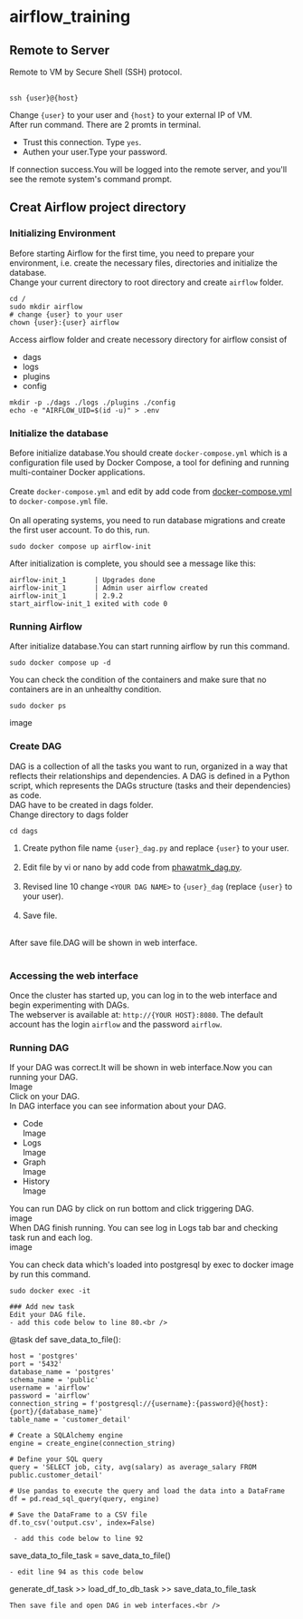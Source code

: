 # airflow_training
## Remote to Server
Remote to VM by Secure Shell (SSH) protocol. <br />
<br />
```
ssh {user}@{host}
```
Change ```{user}``` to your user and ```{host}``` to your external IP of VM. <br />
After run command. There are 2 promts in terminal.<br />
- Trust this connection. Type ```yes```.<br />
- Authen your user.Type your password.<br />

If connection success.You will be logged into the remote server, and you'll see the remote system's command prompt.<br />

## Creat Airflow project directory
### Initializing Environment
Before starting Airflow for the first time, you need to prepare your environment, i.e. create the necessary files, directories and initialize the database.<br />
Change your current directory to root directory and create ```airflow``` folder.<br />
```
cd /
sudo mkdir airflow
# change {user} to your user
chown {user}:{user} airflow
```
Access airflow folder and create necessory directory for airflow consist of <br />
- dags
- logs
- plugins
- config

```
mkdir -p ./dags ./logs ./plugins ./config
echo -e "AIRFLOW_UID=$(id -u)" > .env
```
### Initialize the database
Before initialize database.You should create ```docker-compose.yml``` which is a configuration file used by Docker Compose, a tool for defining and running multi-container Docker applications. <br /><br />
Create ```docker-compose.yml``` and edit by add code from [docker-compose.yml](https://github.com/phawatmk/airflow_training/blob/main/docker-compose.yml) to ```docker-compose.yml``` file.<br /><br />
On all operating systems, you need to run database migrations and create the first user account. To do this, run.

```
sudo docker compose up airflow-init
```

After initialization is complete, you should see a message like this:

```
airflow-init_1       | Upgrades done
airflow-init_1       | Admin user airflow created
airflow-init_1       | 2.9.2
start_airflow-init_1 exited with code 0
```
### Running Airflow
After initialize database.You can start running airflow by run this command.<br />
```
sudo docker compose up -d
```

You can check the condition of the containers and make sure that no containers are in an unhealthy condition.<br />
```
sudo docker ps
```
image

### Create DAG
DAG is a collection of all the tasks you want to run, organized in a way that reflects their relationships and dependencies. A DAG is defined in a Python script, which represents the DAGs structure (tasks and their dependencies) as code.<br />
DAG have to be created in dags folder.<br />
Change directory to dags folder<br />
```
cd dags
```
1. Create python file name ```{user}_dag.py``` and replace ```{user}``` to your user.<br /><br />
2. Edit file by vi or nano by add code from [phawatmk_dag.py](https://github.com/phawatmk/airflow_training/blob/main/phawatmk_dag.py).<br /><br />
3. Revised line 10 change ```<YOUR DAG NAME>``` to ```{user}_dag``` (replace ```{user}``` to your user).<br /><br />
4. Save file.<br /><br />

After save file.DAG will be shown in web interface.<br /><br />

### Accessing the web interface
Once the cluster has started up, you can log in to the web interface and begin experimenting with DAGs.<br />
The webserver is available at: ```http://{YOUR HOST}:8080```. The default account has the login ```airflow``` and the password ```airflow```.<br />

### Running DAG
If your DAG was correct.It will be shown in web interface.Now you can running your DAG.<br />
Image <br />
Click on your DAG.<br />
In DAG interface you can see information about your DAG.<br />
- Code <br />
  Image <br />
- Logs <br />
  Image <br />
- Graph <br />
  Image <br />
- History <br />
  Image <br />

You can run DAG by click on run bottom and click triggering DAG.<br />
image <br />
When DAG finish running. You can see log in Logs tab bar and checking task run and each log.<br />
image <br />

You can check data which's loaded into postgresql by exec to docker image by run this command.<br />
```
sudo docker exec -it 

### Add new task
Edit your DAG file. 
- add this code below to line 80.<br />
```
@task
def save_data_to_file():

    host = 'postgres'
    port = '5432'
    database_name = 'postgres'
    schema_name = 'public'
    username = 'airflow'
    password = 'airflow'
    connection_string = f'postgresql://{username}:{password}@{host}:{port}/{database_name}'
    table_name = 'customer_detail'
    
    # Create a SQLAlchemy engine
    engine = create_engine(connection_string)
    
    # Define your SQL query
    query = 'SELECT job, city, avg(salary) as average_salary FROM public.customer_detail'

    # Use pandas to execute the query and load the data into a DataFrame
    df = pd.read_sql_query(query, engine)

    # Save the DataFrame to a CSV file
    df.to_csv('output.csv', index=False)
```
 - add this code below to line 92
```
save_data_to_file_task = save_data_to_file()
```
- edit line 94 as this code below
```
generate_df_task >> load_df_to_db_task >> save_data_to_file_task
```
Then save file and open DAG in web interfaces.<br />

